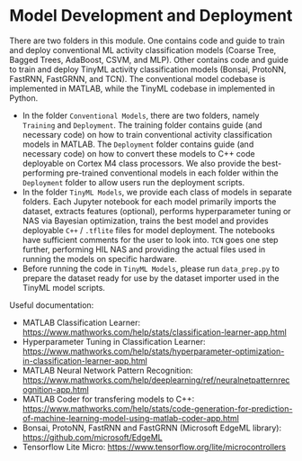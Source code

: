 # Model Development and Deployment

There are two folders in this module. One contains code and guide to train and deploy conventional ML activity classification models (Coarse Tree, Bagged Trees, AdaBoost, CSVM, and MLP). Other contains code and guide to train and deploy TinyML activity classification models (Bonsai, ProtoNN, FastRNN, FastGRNN, and TCN). The conventional model codebase is implemented in MATLAB, while the TinyML codebase in implemented in Python.

- In the folder ```Conventional Models```, there are two folders, namely ```Training``` and ```Deployment```. The training folder contains guide (and necessary code) on how to train conventional activity classification models in MATLAB. The ```Deployment``` folder contains guide (and necessary code) on how to convert these models to C++ code deployable on Cortex M4 class processors. We also provide the best-performing pre-trained conventional models in each folder within the ```Deployment``` folder to allow users run the deployment scripts.
- In the folder ```TinyML Models```, we provide each class of models in separate folders. Each Jupyter notebook for each model primarily imports the dataset, extracts features (optional), performs hyperparameter tuning or NAS via Bayesian optimization, trains the best model and provides deployable ```C++``` / ```.tflite``` files for model deployment. The notebooks have sufficient comments for the user to look into. ```TCN``` goes one step further, performing HIL NAS and providing the actual files used in running the models on specific hardware.
- Before running the code in ```TinyML Models```, please run ```data_prep.py``` to prepare the dataset ready for use by the dataset importer used in the TinyML model scripts.

Useful documentation:
- MATLAB Classification Learner: https://www.mathworks.com/help/stats/classification-learner-app.html 
- Hyperparameter Tuning in Classification Learner: https://www.mathworks.com/help/stats/hyperparameter-optimization-in-classification-learner-app.html
- MATLAB Neural Network Pattern Recognition: https://www.mathworks.com/help/deeplearning/ref/neuralnetpatternrecognition-app.html
- MATLAB Coder for transfering models to C++: https://www.mathworks.com/help/stats/code-generation-for-prediction-of-machine-learning-model-using-matlab-coder-app.html
- Bonsai, ProtoNN, FastRNN and FastGRNN (Microsoft EdgeML library): https://github.com/microsoft/EdgeML 
- Tensorflow Lite Micro: https://www.tensorflow.org/lite/microcontrollers 
